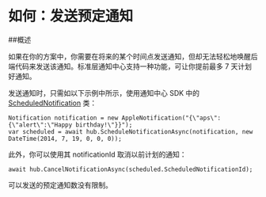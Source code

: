 <properties
	pageTitle="如何发送预定通知 | Azure"
	description="本主题介绍如何使用 Azure 通知中心发送预定通知。"
	services="notification-hubs"
	documentationCenter=".net"
	keywords="推送通知,push notification,计划推送通知"
	authors="wesmc7777"
	manager="erikre"
	editor=""/>
<tags
	ms.service="notification-hubs"
	ms.date="06/29/2016"
	wacn.date="08/23/2016"/>

# 如何：发送预定通知


##概述

如果在你的方案中，你需要在将来的某个时间点发送通知，但却无法轻松地唤醒后端代码来发送该通知。标准层通知中心支持一种功能，可让你提前最多 7 天计划好通知。

发送通知时，只需如以下示例中所示，使用通知中心 SDK 中的 [ScheduledNotification](https://msdn.microsoft.com/library/microsoft.azure.notificationhubs.schedulednotification.aspx) 类：

	Notification notification = new AppleNotification("{\"aps\":{\"alert\":\"Happy birthday!\"}}");
	var scheduled = await hub.ScheduleNotificationAsync(notification, new DateTime(2014, 7, 19, 0, 0, 0));

此外，你可以使用其 notificationId 取消以前计划的通知：

	await hub.CancelNotificationAsync(scheduled.ScheduledNotificationId);

可以发送的预定通知数没有限制。

<!---HONumber=Mooncake_0808_2016-->